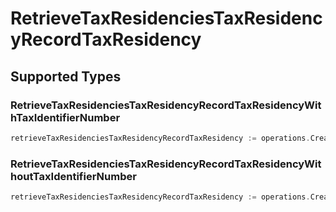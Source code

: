 # RetrieveTaxResidenciesTaxResidencyRecordTaxResidency


## Supported Types

### RetrieveTaxResidenciesTaxResidencyRecordTaxResidencyWithTaxIdentifierNumber

```go
retrieveTaxResidenciesTaxResidencyRecordTaxResidency := operations.CreateRetrieveTaxResidenciesTaxResidencyRecordTaxResidencyRetrieveTaxResidenciesTaxResidencyRecordTaxResidencyWithTaxIdentifierNumber(operations.RetrieveTaxResidenciesTaxResidencyRecordTaxResidencyWithTaxIdentifierNumber{/* values here */})
```

### RetrieveTaxResidenciesTaxResidencyRecordTaxResidencyWithoutTaxIdentifierNumber

```go
retrieveTaxResidenciesTaxResidencyRecordTaxResidency := operations.CreateRetrieveTaxResidenciesTaxResidencyRecordTaxResidencyRetrieveTaxResidenciesTaxResidencyRecordTaxResidencyWithoutTaxIdentifierNumber(operations.RetrieveTaxResidenciesTaxResidencyRecordTaxResidencyWithoutTaxIdentifierNumber{/* values here */})
```

